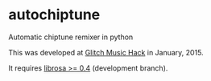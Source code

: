 # autochiptune
Automatic chiptune remixer in python

This was developed at [Glitch Music Hack](http://monthlymusichackathon.org/post/106566964802/glitch) in
January, 2015.

It requires [librosa >= 0.4](https://github.com/bmcfee/librosa/tree/develop) (development branch).
